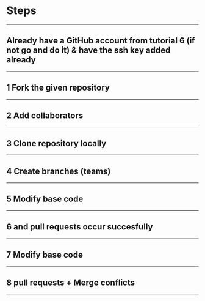 # Steps

---

## Already have a GitHub account from tutorial 6 (if not go and do it) & have the ssh key added already

---

## 1 Fork the given repository

---

## 2 Add collaborators 

---

## 3 Clone repository locally 

---

## 4 Create branches (teams)

---

## 5 Modify base code 

---

## 6 and pull requests occur succesfully 

---

## 7 Modify base code 

---

## 8 pull requests + Merge conflicts 

---